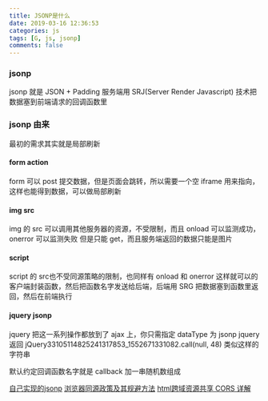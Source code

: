 ```yaml
---
title: JSONP是什么
date: 2019-03-16 12:36:53
categories: js
tags: [G, js, jsonp]
comments: false
---
```


### jsonp
jsonp 就是 JSON + Padding
服务端用 SRJ(Server Render Javascript) 技术把数据塞到前端请求的回调函数里

### jsonp 由来
最初的需求其实就是局部刷新

#### form action 
form 可以 post 提交数据，但是页面会跳转，所以需要一个空 iframe 用来指向，这样也能得到数据，可以做局部刷新

#### img src 
img 的 src 可以调用其他服务器的资源，不受限制，而且 onload 可以监测成功，onerror 可以监测失败
但是只能 get，而且服务端返回的数据只能是图片

#### script
script 的 src也不受同源策略的限制，也同样有 onload 和 onerror
这样就可以的客户端封装函数，然后把函数名字发送给后端，后端用 SRG 把数据塞到函数里返回，然后在前端执行

#### jquery jsonp
jquery 把这一系列操作都放到了 ajax 上，你只需指定 dataType 为 jsonp
jquery 返回 jQuery33105114825241317853_1552671331082.call(null, 48) 类似这样的字符串

默认约定回调函数名字就是 callback 加一串随机数组成

[自己实现的jsonp](https://github.com/iiicon/node-server-demo2/commits/master)
[浏览器同源政策及其规避方法](http://www.ruanyifeng.com/blog/2016/04/same-origin-policy.html)
[html跨域资源共享 CORS 详解](http://www.ruanyifeng.com/blog/2016/04/cors)
